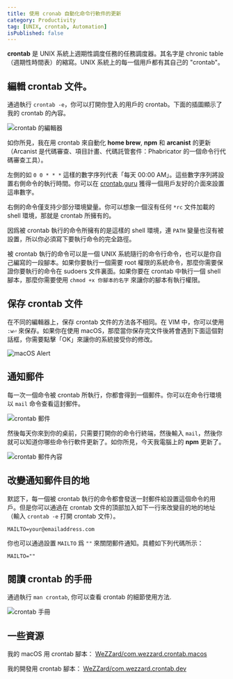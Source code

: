 ```yaml
---
title: 使用 cronab 自動化命令行軟件的更新
category: Productivity
tag: [UNIX, crontab, Automation]
isPublished: false
---
```


**crontab** 是 UNIX 系統上週期性調度任務的任務調度器。其名字是 chronic table（週期性時間表）的縮寫。UNIX 系統上的每一個用戶都有其自己的 "crontab"。

## 編輯 crontab 文件。

通過執行 `crontab -e`，你可以打開你登入的用戶的 crontab。下面的插圖顯示了我的 crontab 的內容。

![crontab 的編輯器](crontab-e.png "crontab 的編輯器")

如你所見，我在用 crontab 來自動化 **home brew**, **npm** 和 **arcanist** 的更新（Arcanist 是代碼審查、項目計畫、代碼託管套件：Phabricator 的一個命令行代碼審查工具）。

左側的如 `0 0 * * *` 這樣的數字序列代表「每天 00:00 AM」。這些數字序列將設置右側命令的執行時間。你可以在 [crontab.guru](https://crontab.guru) 獲得一個用戶友好的介面來設置這串數字。

右側的命令僅支持少部分環境變量。你可以想象一個沒有任何 `*rc` 文件加載的 shell 環境，那就是 crontab 所擁有的。

因爲被 crontab 執行的命令所擁有的是這樣的 shell 環境，連 `PATH` 變量也沒有被設置，所以你必須寫下要執行命令的完全路徑。

被 crontab 執行的命令可以是一個 UNIX 系統隨行的命令行命令，也可以是你自己編寫的一段腳本。如果你要執行一個需要 root 權限的系統命令，那麼你需要保證你要執行的命令在 sudoers 文件裏面。如果你要在 crontab 中執行一個 shell 腳本，那麼你需要使用 `chmod +x 你腳本的名字` 來讓你的腳本有執行權限。

## 保存 crontab 文件

在不同的編輯器上，保存 crontab 文件的方法各不相同。在 VIM 中，你可以使用 `:w⏎` 來保存。如果你在使用 macOS，那麼當你保存完文件後將會遇到下面這個對話框，你需要點擊「OK」來讓你的系統接受你的修改。

![macOS Alert](macos-alert.png "macOS Alert")

## 通知郵件

每一次一個命令被 crontab 所執行，你都會得到一個郵件。你可以在命令行環境以 `mail` 命令查看這封郵件。

![crontab 郵件](crontab-mails.png "crontab 郵件")

然後每天你來到你的桌前，只需要打開你的命令行終端，然後輸入 `mail`，然後你就可以知道你哪些命令行軟件更新了。如你所見，今天我電腦上的 **npm** 更新了。

![crontab 郵件內容](crontab-mails-contents.png "crontab 郵件內容")

## 改變通知郵件目的地

默認下，每一個被 crontab 執行的命令都會發送一封郵件給設置這個命令的用戶。但是你可以通過在 crontab 文件的頂部加入如下一行來改變目的地的地址（輸入 `crontab -e` 打開 crontab 文件）。

```crontab
MAILTO=your@emailaddress.com
``` 

你也可以通過設置 `MAILTO` 爲 `""` 來關閉郵件通知。具體如下列代碼所示：

```crontab
MAILTO=""
``` 

## 閱讀 crontab 的手冊

通過執行 `man crontab`, 你可以查看 crontab 的細節使用方法.

![crontab 手冊](ctontab-man.png "crontab 手冊")

## 一些資源

我的 macOS 用 crontab 腳本： [WeZZard/com.wezzard.crontab.macos](https://github.com/WeZZard/com.wezzard.crontab.macos)

我的開發用 crontab 腳本： [WeZZard/com.wezzard.crontab.dev](https://github.com/WeZZard/com.wezzard.crontab.dev)
